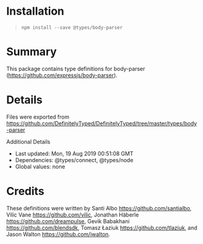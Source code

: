 # Installation
> `npm install --save @types/body-parser`

# Summary
This package contains type definitions for body-parser (https://github.com/expressjs/body-parser).

# Details
Files were exported from https://github.com/DefinitelyTyped/DefinitelyTyped/tree/master/types/body-parser

Additional Details
 * Last updated: Mon, 19 Aug 2019 00:51:08 GMT
 * Dependencies: @types/connect, @types/node
 * Global values: none

# Credits
These definitions were written by Santi Albo <https://github.com/santialbo>, Vilic Vane <https://github.com/vilic>, Jonathan Häberle <https://github.com/dreampulse>, Gevik Babakhani <https://github.com/blendsdk>, Tomasz Łaziuk <https://github.com/tlaziuk>, and Jason Walton <https://github.com/jwalton>.

